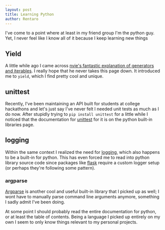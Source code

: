 ```yaml
---
layout: post
title: Learning Python
author: Rentaro
---
```


I've come to a point where at least in my friend group I'm the python guy. Yet, I never feel like I know all of it because I keep learning new things

## Yield
A little while ago I came across [nvie's fantastic explanation of generators and iterables](http://nvie.com/posts/iterators-vs-generators/). I really hope that he never takes this page down. It introduced me to ```yield```, which I find pretty cool and unique.

## unittest
Recently, I've been maintaining an API built for students at college hackathons and let's just say I've never felt I needed unit tests as much as I do now. After stupidly trying to ```pip install unittest``` for a little while I noticed that the documentation for [unittest](https://docs.python.org/3.4/library/unittest.html) for it is on the python built-in libraries page. 

## logging
Within the same context I realized the need for [logging](https://docs.python.org/3.4/library/logging.html), which also happens to be a built-in for python. This has even forced me to read into python library source code since packages like [flask](http://flask.pocoo.org/) require a custom logger setup (or perhaps they're following some pattern).

### argparse
[Argparse](https://docs.python.org/3.4/library/argparse.html#module-argparse) is another cool and useful built-in library that I picked up as well; I wont have to manually parse command line arguments anymore, something I sadly admit I've been doing.

At some point I should probably read the entire documentation for python, or at least the table of contents. Being a language I picked up entirely on my own I seem to only know things relevant to my personal projects.
